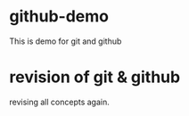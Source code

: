 # github-demo
This is demo for git and github

# revision of git & github
revising all concepts again.